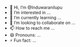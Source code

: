 - 👋 Hi, I’m @Induwaranilupu
- 👀 I’m interested in ...
- 🌱 I’m currently learning ...
- 💞️ I’m looking to collaborate on ...
- 📫 How to reach me ...
- 😄 Pronouns: ...
- ⚡ Fun fact: ...

<!---
Induwaranilupu/Induwaranilupu is a ✨ special ✨ repository because its `README.md` (this file) appears on your GitHub profile.
You can click the Preview link to take a look at your changes.
--->
